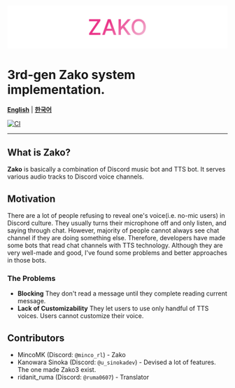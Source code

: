 <!-- ![Zako 3](https://capsule-render.vercel.app/api?type=waving&height=300&color=gradient&text=Zako%203) -->
![Zako 3](/docs/assets/zako3.png)

# 3rd-gen Zako system implementation.

[**English**](/README.md) | [**한국어**](/docs/kr/README.ko.md)

[![CI](https://github.com/zako-ac/zako3/actions/workflows/ci.yml/badge.svg)](https://github.com/zako-ac/zako3/actions/workflows/ci.yml)

---


## What is Zako?
**Zako** is basically a combination of Discord music bot and TTS bot. It serves various audio tracks to Discord voice channels.

## Motivation
There are a lot of people refusing to reveal one's voice(i.e. no-mic users) in Discord culture. They usually turns their microphone off and only listen, and saying through chat. However, majority of people cannot always see chat channel if they are doing something else. Therefore, developers have made some bots that read chat channels with TTS technology. Although they are very well-made and good, I've found some problems and better approaches in those bots.
### The Problems
- **Blocking** They don't read a message until they complete reading current message.
- **Lack of Customizability** They let users to use only handful of TTS voices. Users cannot customize their voice.

## Contributors
- MincoMK (Discord: `@minco_rl`) - Zako
- Kanowara Sinoka (Discord: `@u_sinokadev`) - Devised a lot of features. The one made Zako3 exist.
- ridanit_ruma (Discord: `@ruma0607`) - Translator
